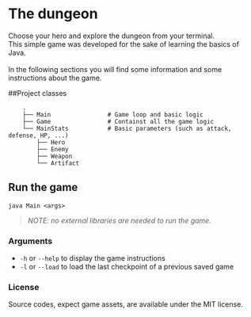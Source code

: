 # The dungeon
 Choose your hero and explore the dungeon from your terminal.<br/>
 This simple game was developed for the sake of learning the basics of Java.<br/><br/>
 In the following sections you will find some information and some instructions about the game.

##Project classes
```
    .
    ├── Main                # Game loop and basic logic
    ├── Game                # Containst all the game logic
    └── MainStats           # Basic parameters (such as attack, defense, HP, ...)
        ├── Hero
        ├── Enemy
        ├── Weapon
        └── Artifact
```

## Run the game
`java Main <args>`
> *NOTE: no external libraries are needed to run the game.*

### Arguments
- `-h` or `--help` to display the game instructions
- `-l` or `--load` to load the last checkpoint of a previous saved game

### License
Source codes, expect game assets, are available under the MIT license.
